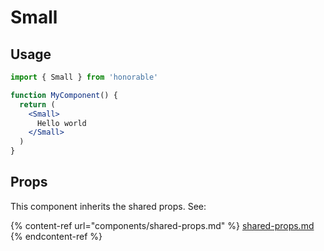 # Small

## Usage

```jsx
import { Small } from 'honorable'

function MyComponent() {
  return (
    <Small>
      Hello world
    </Small>
  )
}
```

## Props

This component inherits the shared props. See:

{% content-ref url="components/shared-props.md" %}
[shared-props.md](components/shared-props.md)
{% endcontent-ref %}

